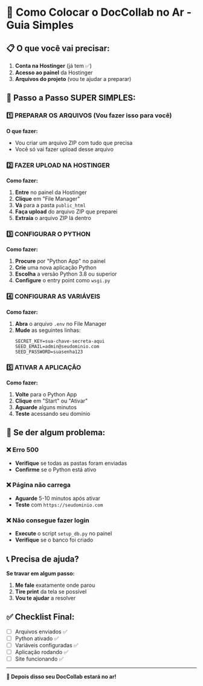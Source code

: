 # 🚀 Como Colocar o DocCollab no Ar - Guia Simples

## 📋 O que você vai precisar:
1. **Conta na Hostinger** (já tem ✅)
2. **Acesso ao painel** da Hostinger
3. **Arquivos do projeto** (vou te ajudar a preparar)

## 🎯 Passo a Passo SUPER SIMPLES:

### 1️⃣ PREPARAR OS ARQUIVOS (Vou fazer isso para você)

**O que fazer:**
- Vou criar um arquivo ZIP com tudo que precisa
- Você só vai fazer upload desse arquivo

### 2️⃣ FAZER UPLOAD NA HOSTINGER

**Como fazer:**
1. **Entre** no painel da Hostinger
2. **Clique** em "File Manager" 
3. **Vá** para a pasta `public_html`
4. **Faça upload** do arquivo ZIP que preparei
5. **Extraia** o arquivo ZIP lá dentro

### 3️⃣ CONFIGURAR O PYTHON

**Como fazer:**
1. **Procure** por "Python App" no painel
2. **Crie** uma nova aplicação Python
3. **Escolha** a versão Python 3.8 ou superior
4. **Configure** o entry point como `wsgi.py`

### 4️⃣ CONFIGURAR AS VARIÁVEIS

**Como fazer:**
1. **Abra** o arquivo `.env` no File Manager
2. **Mude** as seguintes linhas:
   ```
   SECRET_KEY=sua-chave-secreta-aqui
   SEED_EMAIL=admin@seudominio.com
   SEED_PASSWORD=suasenha123
   ```

### 5️⃣ ATIVAR A APLICAÇÃO

**Como fazer:**
1. **Volte** para o Python App
2. **Clique** em "Start" ou "Ativar"
3. **Aguarde** alguns minutos
4. **Teste** acessando seu domínio

## 🔧 Se der algum problema:

### ❌ Erro 500
- **Verifique** se todas as pastas foram enviadas
- **Confirme** se o Python está ativo

### ❌ Página não carrega
- **Aguarde** 5-10 minutos após ativar
- **Teste** com `https://seudominio.com`

### ❌ Não consegue fazer login
- **Execute** o script `setup_db.py` no painel
- **Verifique** se o banco foi criado

## 📞 Precisa de ajuda?

**Se travar em algum passo:**
1. **Me fale** exatamente onde parou
2. **Tire print** da tela se possível
3. **Vou te ajudar** a resolver

## ✅ Checklist Final:

- [ ] Arquivos enviados ✅
- [ ] Python ativado ✅  
- [ ] Variáveis configuradas ✅
- [ ] Aplicação rodando ✅
- [ ] Site funcionando ✅

---

**🎉 Depois disso seu DocCollab estará no ar!**


